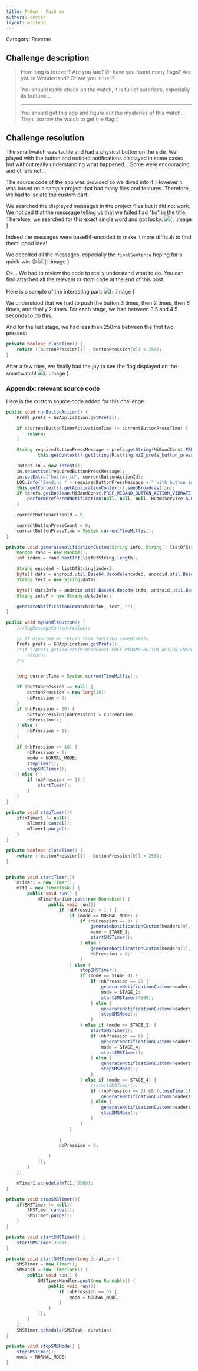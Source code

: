 ```yaml
---
title: Ph0wn - Push me
authors: cnotin
layout: writeup
---
```

Category: Reverse

## Challenge description
> How long is forever?
> Are you late? Or have you found many flags?
> Are you in Wonderland? Or are you in hell?
> 
> You should really check on the watch, it is full of surprises, especially its buttons...
> 
> -------
> You should get this app and figure out the mysteries of this watch...
> Then, borrow the watch to get the flag :)

## Challenge resolution
The smartwatch was tactile and had a physical button on the side. We played with the button and noticed notifications displayed in some cases but without really understanding what happened... Some were encouraging and others not...

The source code of the app was provided so we dived into it. However it was based on a sample project that had many files and features. Therefore, we had to isolate the custom part.

We searched the displayed messages in the project files but it did not work. We noticed that the messsage telling us that we failed had "ko" in the title. Therefore, we searched for this exact single word and got lucky:
![](/assets/ph0wn-push_me-ko.png){: .image }

Indeed the messages were base64-encoded to make it more difficult to find them: good idea!

We decoded all the messages, especially the `finalSentence` hoping for a quick-win :wink:
![](/assets/ph0wn-push_me-fake_flag.png){: .image }

Ok... We had to review the code to really understand what to do. You can find attached all the relevant custom code at the end of this post.

Here is a sample of the interesting part:
![](/assets/ph0wn-push_me-pressions.png){: .image }

We understood that we had to push the button 3 times, then 2 times, then 6 times, and finally 2 times. For each stage, we had between 3.5 and 4.5 seconds to do this.

And for the last stage, we had less than 250ms between the first two presses:
```java
private boolean closeTime() {
    return ((buttonPression[1] - buttonPression[0]) < 250);
}
```

After a few tries, we finally had the joy to see the flag displayed on the smartwatch!
![](/assets/ph0wn-push_me-flag.jpg){: .image }

### Appendix: relevant source code
Here is the custom source code added for this challenge.
```java
public void runButtonAction() {
    Prefs prefs = GBApplication.getPrefs();

    if (currentButtonTimerActivationTime != currentButtonPressTime) {
        return;
    }

    String requiredButtonPressMessage = prefs.getString(MiBandConst.PREF_MIBAND_BUTTON_PRESS_BROADCAST,
            this.getContext().getString(R.string.mi2_prefs_button_press_broadcast_default_value));

    Intent in = new Intent();
    in.setAction(requiredButtonPressMessage);
    in.putExtra("button_id", currentButtonActionId);
    LOG.info("Sending " + requiredButtonPressMessage + " with button_id " + currentButtonActionId);
    this.getContext().getApplicationContext().sendBroadcast(in);
    if (prefs.getBoolean(MiBandConst.PREF_MIBAND_BUTTON_ACTION_VIBRATE, false)) {
        performPreferredNotification(null, null, null, HuamiService.ALERT_LEVEL_VIBRATE_ONLY, null);
    }

    currentButtonActionId = 0;

    currentButtonPressCount = 0;
    currentButtonPressTime = System.currentTimeMillis();
}

private void generateNotificationCustom(String info, String[] listOfString) {
    Random rand = new Random();
    int index = rand.nextInt(listOfString.length);

    String encoded = listOfString[index];
    byte[] data = android.util.Base64.decode(encoded, android.util.Base64.DEFAULT);
    String text = new String(data);

    byte[] dataInfo = android.util.Base64.decode(info, android.util.Base64.DEFAULT);
    String infoF = new String(dataInfo);

    generateNotificationToWatch(infoF, text, "");
}

public void myHandleButton() {
    ///logMessageContent(value);

    // If disabled we return from function immediately
    Prefs prefs = GBApplication.getPrefs();
    /*if (!prefs.getBoolean(MiBandConst.PREF_MIBAND_BUTTON_ACTION_ENABLE, false)) {
        return;
    }*/


    long currentTime = System.currentTimeMillis();

    if (buttonPression == null) {
        buttonPression = new long[10];
        nbPression = 0;
    }
    if (nbPression < 10) {
        buttonPression[nbPression] = currentTime;
        nbPression++;
    } else {
        nbPression = 11;
    }

    if (nbPression >= 10) {
        nbPression = 0;
        mode = NORMAL_MODE;
        stopTimer();
        stopSMSTimer();
    } else {
        if (nbPression == 1) {
            startTimer();
        }
    }
}

private void stopTimer(){
    if(mTimer1 != null){
        mTimer1.cancel();
        mTimer1.purge();
    }
}

private boolean closeTime() {
    return ((buttonPression[1] - buttonPression[0]) < 250);
}


private void startTimer(){
    mTimer1 = new Timer();
    mTt1 = new TimerTask() {
        public void run() {
            mTimerHandler.post(new Runnable() {
                public void run(){
                    if (nbPression > 1 ) {
                        if (mode == NORMAL_MODE) {
                            if (nbPression == 3) {
                                generateNotificationCustom(headers[0], sentencesOK);
                                mode = STAGE_3;
                                startSMSTimer();
                            } else {
                                generateNotificationCustom(headers[1], sentencesKO);
                                nbPression = 0;
                            }
                        } else {
                            stopSMSTimer();
                            if (mode == STAGE_3) {
                                if (nbPression == 2) {
                                    generateNotificationCustom(headers[0], sentencesOK);
                                    mode = STAGE_2;
                                    startSMSTimer(4500);
                                } else {
                                    generateNotificationCustom(headers[1], sentencesKO);
                                    stopSMSMode();
                                }
                            } else if (mode == STAGE_2) {
                                startSMSTimer();
                                if (nbPression == 6) {
                                    generateNotificationCustom(headers[0], sentencesOK);
                                    mode = STAGE_4;
                                    startSMSTimer();
                                } else {
                                    generateNotificationCustom(headers[1], sentencesKO);
                                    stopSMSMode();
                                }
                            } else if (mode == STAGE_4) {
                                //startSMSTimer();
                                if ((nbPression == 2) && (closeTime())) {
                                    generateNotificationCustom(headers[0], finalSentence);
                                } else {
                                    generateNotificationCustom(headers[1], sentencesKO);
                                    stopSMSMode();
                                }
                            }
                        }

                    }
                    nbPression = 0;

                }
            });
        }
    };

    mTimer1.schedule(mTt1, 2500);
}

private void stopSMSTimer(){
    if(SMSTimer != null){
        SMSTimer.cancel();
        SMSTimer.purge();
    }
}

private void startSMSTimer() {
    startSMSTimer(3500);
}

private void startSMSTimer(long duration) {
    SMSTimer = new Timer();
    SMSTask = new TimerTask() {
        public void run() {
            SMSTimerHandler.post(new Runnable() {
                public void run(){
                    if (nbPression == 0) {
                        mode = NORMAL_MODE;
                    }
                }
            });
        }
    };
    SMSTimer.schedule(SMSTask, duration);
}

private void stopSMSMode() {
    stopSMSTimer();
    mode = NORMAL_MODE;
}
```